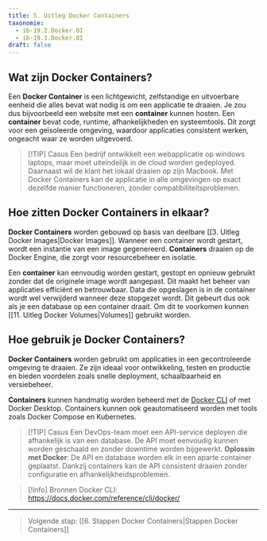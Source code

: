 ```yaml
---
title: 5. Uitleg Docker Containers
taxonomie:
  - ib-19.2.Docker.OI
  - ib-19.3.Docker.OI
draft: false
---
```



## Wat zijn Docker Containers?
Een **Docker Container** is een lichtgewicht, zelfstandige en uitvoerbare eenheid die alles bevat wat nodig is om een applicatie te draaien. Je zou dus bijvoorbeeld een website met een **container** kunnen hosten. Een **container** bevat code, runtime, afhankelijkheden en systeemtools. Dit zorgt voor een geïsoleerde omgeving, waardoor applicaties consistent werken, ongeacht waar ze worden uitgevoerd.

> [!TIP] Casus 
> Een bedrijf ontwikkelt een webapplicatie op windows laptops, maar moet uiteindelijk in de cloud worden gedeployed. Daarnaast wil de klant het lokaal draaien op zijn Macbook. Met Docker Containers kan de applicatie in alle omgevingen op exact dezelfde manier functioneren, zonder compatibiliteitsproblemen.

## Hoe zitten Docker Containers in elkaar?
**Docker Containers** worden gebouwd op basis van deelbare [[3. Uitleg Docker Images|Docker Images]]. Wanneer een container wordt gestart, wordt een instantie van een image gegenereerd. **Containers** draaien op de Docker Engine, die zorgt voor resourcebeheer en isolatie.

Een **container** kan eenvoudig worden gestart, gestopt en opnieuw gebruikt zonder dat de originele image wordt aangepast. Dit maakt het beheer van applicaties efficiënt en betrouwbaar. Data die opgeslagen is in de container wordt wel verwijderd wanneer deze stopgezet wordt. Dit gebeurt dus ook als je een database op een container draait. Om dit te voorkomen kunnen [[11. Uitleg Docker Volumes|Volumes]] gebruikt worden.

## Hoe gebruik je Docker Containers?
**Docker Containers** worden gebruikt om applicaties in een gecontroleerde omgeving te draaien. Ze zijn ideaal voor ontwikkeling, testen en productie en bieden voordelen zoals snelle deployment, schaalbaarheid en versiebeheer.

**Containers** kunnen handmatig worden beheerd met de [Docker CLI](https://docs.docker.com/reference/cli/docker/) of met Docker Desktop. Containers kunnen ook geautomatiseerd worden met tools zoals Docker Compose en Kubernetes.

> [!TIP] Casus 
> Een DevOps-team moet een API-service deployen die afhankelijk is van een database. De API moet eenvoudig kunnen worden geschaald en zonder downtime worden bijgewerkt. 
> **Oplossin met Docker**: De API en database worden elk in een aparte container geplaatst. Dankzij containers kan de API consistent draaien zonder configuratie en afhankelijkheidsproblemen.

> [!info] Bronnen
> Docker CLI: https://docs.docker.com/reference/cli/docker/

---

> Volgende stap: [[6. Stappen Docker Containers|Stappen Docker Containers]]